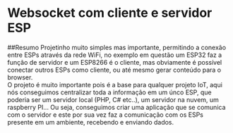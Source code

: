 # Websocket com cliente e servidor ESP

##Resumo
Projetinho muito simples mas importante, permitindo a conexão entre ESPs através da rede WiFi, no exemplo em questão um ESP32 faz a função de servidor e um ESP8266 é o cliente, mas obviamente é possível conectar outros ESPs como cliente, ou até mesmo gerar conteúdo para o browser.  
O projeto é muito importante pois é a base para qualquer projeto IoT, aqui nós conseguimos centralizar toda a informação em um únco ESP, que poderia ser um servidor local (PHP, C# etc..), um servidor na nuvem, um raspberry PI... Ou seja, conseguimos criar uma aplicação que se comunica com o servidor e este por sua vez faz a comunicação com os ESPs presente em um ambiente, recebendo e enviando dados.  
